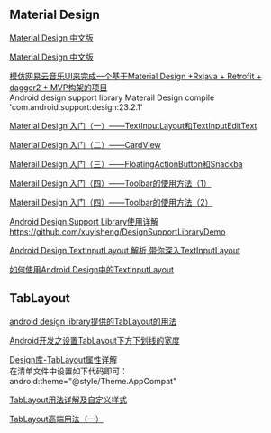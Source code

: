 Material Design
---
[Material Design 中文版](http://wiki.jikexueyuan.com/project/material-design/)  

[Material Design 中文版](http://design.1sters.com/)  

[模仿网易云音乐UI来完成一个基于Material Design +Rxjava + Retrofit + dagger2 + MVP构架的项目](https://github.com/laotan7237/EasyReader)   
Android design support library 
Materail Design 
compile 'com.android.support:design:23.2.1' 

[Material Design 入门（一）——TextInputLayout和TextInputEditText](http://blog.csdn.net/u012230055/article/details/52354111)  

[Material Design 入门（二）——CardView](http://blog.csdn.net/u012230055/article/details/52354869)  

[Materail Design 入门（三）——FloatingActionButton和Snackba](http://blog.csdn.net/u012230055/article/details/52355293)  

[Materail Design 入门（四）——Toolbar的使用方法（1）](http://blog.csdn.net/u012230055/article/details/53396749)  

[Materail Design 入门（四）——Toolbar的使用方法（2）](http://blog.csdn.net/u012230055/article/details/53404627)  

[Android Design Support Library使用详解](http://blog.csdn.net/eclipsexys/article/details/46349721)  
https://github.com/xuyisheng/DesignSupportLibraryDemo

[Android Design TextInputLayout 解析,带你深入TextInputLayout](http://blog.csdn.net/u011051627/article/details/48177095)  

[如何使用Android Design中的TextInputLayout](http://www.jianshu.com/p/35080eb5a28f)

TabLayout
---
[android design library提供的TabLayout的用法](http://www.jcodecraeer.com/a/anzhuokaifa/androidkaifa/2015/0731/3247.html)  

[Android开发之设置TabLayout下方下划线的宽度](http://blog.csdn.net/sheajin/article/details/59104205)  

[Design库-TabLayout属性详解](http://www.jianshu.com/p/2b2bb6be83a8)  
在清单文件中设置如下代码即可：
android:theme="@style/Theme.AppCompat"

[TabLayout用法详解及自定义样式](http://www.jb51.net/article/101912.htm)  

[TabLayout高端用法（一）](http://www.jianshu.com/p/be1e8a1da639?nomobile=yes)  

